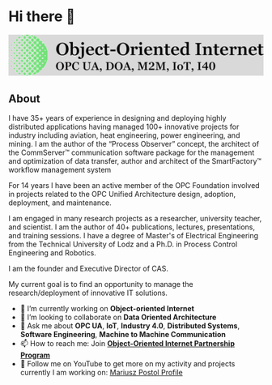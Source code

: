 # Hi there 👋

![imagine](.Media/LogoTitleBackgroun1240.png)

## About

I have 35+ years of experience in designing and deploying highly distributed applications having managed 100+ innovative projects for industry including aviation, heat engineering, power engineering, and mining. I am the author of the “Process Observer” concept, the architect of the CommServer™ communication software package for the management and optimization of data transfer, author and architect of the SmartFactory™ workflow management system

For 14 years I have been an active member of the OPC Foundation involved in projects related to the OPC Unified Architecture design, adoption, deployment, and maintenance.

I am engaged in many research projects as a researcher, university teacher, and scientist. I am the author of 40+ publications, lectures, presentations, and training sessions. I have a degree of Master's of Electrical Engineering from the Technical University of Lodz and a Ph.D. in Process Control Engineering and Robotics.

I am the founder and Executive Director of CAS.

My current goal is to find an opportunity to manage the research/deployment of innovative IT solutions.

- 🔭 I’m currently working on **Object-oriented Internet**
- 👯 I’m looking to collaborate on **Data Oriented Architecture**
- 💬 Ask me about **OPC UA**, **IoT**, **Industry 4.0**, **Distributed Systems**, **Software Engineering**, **Machine to Machine Communication**
- 📫 How to reach me: Join  [**Object-Oriented Internet Partnership Program**](https://github.commsvr.com/AboutPartnershipProgram.md.html)
- 👀 Follow me on YouTube to get more on my activity and projects currently I am working on: [Mariusz Postol Profile](https://youtu.be/YPdL0bc0Xmo)

<!--
**mpostol/mpostol** is a ✨ _special_ ✨ repository because its `README.md` (this file) appears on your GitHub profile.

Here are some ideas to get you started:

- 🔭 I’m currently working on ...
- 🌱 I’m currently learning ...
- 👯 I’m looking to collaborate on ...
- 🤔 I’m looking for help with ...
- 💬 Ask me about ...
- 📫 How to reach me: ...
- 😄 Pronouns: ...
- ⚡ Fun fact: ...
-->
